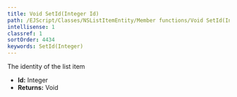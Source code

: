 ```yaml
---
title: Void SetId(Integer Id)
path: /EJScript/Classes/NSListItemEntity/Member functions/Void SetId(Integer p_0)
intellisense: 1
classref: 1
sortOrder: 4434
keywords: SetId(Integer)
---
```



The identity of the list item



* **Id:** Integer
* **Returns:** Void


